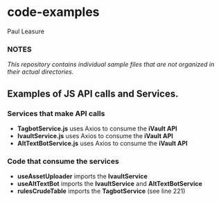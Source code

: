 # code-examples
Paul Leasure

### NOTES
_This repository contains individual sample files that are not organized in their actual directories._

## Examples of JS API calls and Services.
### Services that make API calls
- **TagbotService.js** uses Axios to consume the **iVault API**
- **IvaultService.js** uses Axios to consume the **iVault API**
- **AltTextBotService.js** uses Axios to consume the **iVault API**

### Code that consume the services
- **useAssetUploader** imports the **IvaultService**
- **useAltTextBot** imports the **IvaultService** and **AltTextBotService**
- **rulesCrudeTable** imports the **TagbotService** (see line 221)
